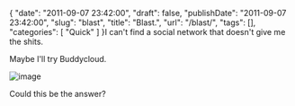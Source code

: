 {
    "date": "2011-09-07 23:42:00",
    "draft": false,
    "publishDate": "2011-09-07 23:42:00",
    "slug": "blast",
    "title": "Blast.",
    "url": "\/blast\/",
    "tags": [],
    "categories": [
        "Quick"
    ]
}I can't find a social network that doesn't give me the shits.

Maybe I'll try Buddycloud.

![image](//turbo.geekorium.com.au/wp-content/uploads/wpid-256x256.png)

Could this be the answer?